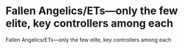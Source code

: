 # Fallen Angelics/ETs—only the few elite, key controllers among each

Fallen Angelics/ETs—only the few elite, key controllers among each